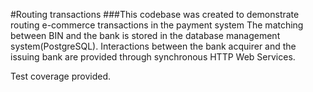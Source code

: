 #Routing transactions
###This codebase was created to demonstrate routing e-commerce transactions in the payment system
The matching between BIN and the bank is stored in the database management system(PostgreSQL). 
Interactions between the bank acquirer and the issuing bank are provided through synchronous HTTP Web Services.

Test coverage provided.

